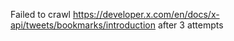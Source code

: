 Failed to crawl https://developer.x.com/en/docs/x-api/tweets/bookmarks/introduction after 3 attempts